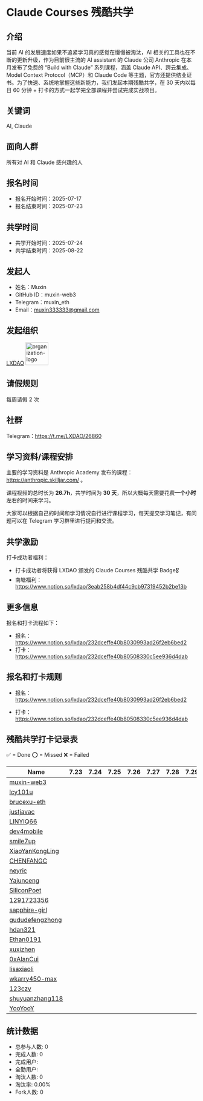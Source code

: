 # Claude Courses 残酷共学

## 介绍

当前 AI 的发展速度如果不追紧学习真的感觉在慢慢被淘汰，AI 相关的工具也在不断的更新升级，作为目前很主流的 AI assistant 的 Claude 公司 Anthropic 在本月发布了免费的 “Build with Claude” 系列课程，涵盖 Claude API、跨云集成、Model Context Protocol（MCP）和 Claude Code 等主题，官方还提供结业证书。为了快速、系统地掌握这些新能力，我们发起本期残酷共学，在 30 天内以每日 60 分钟 + 打卡的方式一起学完全部课程并尝试完成实战项目。


## 关键词

AI, Claude

## 面向人群

所有对 AI 和 Claude 感兴趣的人

## 报名时间

- 报名开始时间：2025-07-17
- 报名结束时间：2025-07-23

## 共学时间

- 共学开始时间：2025-07-24
- 共学结束时间：2025-08-22

## 发起人

- 姓名：Muxin
- GitHub ID：muxin-web3
- Telegram：muxin_eth
- Email：muxin333333@gmail.com

## 发起组织

  [LXDAO](https://lxdao.io/) <img alt="organization-logo" height="60px" width="60px" src="https://avatars.githubusercontent.com/u/167147327?s=200&v=4" />



## 请假规则

每周请假 2 次

## 社群

Telegram：https://t.me/LXDAO/26860

## 学习资料/课程安排

主要的学习资料是 Anthropic Academy 发布的课程：https://anthropic.skilljar.com/ 。

课程视频的总时长为 **26.7h**，共学时间为 **30 天**，所以大概每天需要花费**一个小时**左右的时间来学习。

大家可以根据自己的时间和学习情况自行进行课程学习，每天提交学习笔记，有问题可以在 Telegram 学习群里进行提问和交流。



## 共学激励

打卡成功者福利：
- 打卡成功者将获得 LXDAO 颁发的 Claude Courses 残酷共学 Badge🎖️
- 南塘福利：https://www.notion.so/lxdao/3eab258b4df44c9cb97319452b2be13b



## 更多信息

报名和打卡流程如下：

- 报名：https://www.notion.so/lxdao/232dceffe40b8030993ad26f2eb6bed2
- 打卡：https://www.notion.so/lxdao/232dceffe40b80508330c5ee936d4dab



## 报名和打卡规则

- 报名：https://www.notion.so/lxdao/232dceffe40b8030993ad26f2eb6bed2

- 打卡：https://www.notion.so/lxdao/232dceffe40b80508330c5ee936d4dab

## 残酷共学打卡记录表

✅ = Done ⭕️ = Missed ❌ = Failed

<!-- START_COMMIT_TABLE -->
| Name | 7.23 | 7.24 | 7.25 | 7.26 | 7.27 | 7.28 | 7.29 | 7.30 | 7.31 | 8.01 | 8.02 | 8.03 | 8.04 | 8.05 | 8.06 | 8.07 | 8.08 | 8.09 | 8.10 | 8.11 | 8.12 | 8.13 | 8.14 | 8.15 | 8.16 | 8.17 | 8.18 | 8.19 | 8.20 | 8.21 |
| ------------- | ---- | ---- | ---- | ---- | ---- | ---- | ---- | ---- | ---- | ---- | ---- | ---- | ---- | ---- | ---- | ---- | ---- | ---- | ---- | ---- | ---- | ---- | ---- | ---- | ---- | ---- | ---- | ---- | ---- | ---- |
| [muxin-web3](https://github.com/IntensiveCoLearning/claude_courses/blob/main/muxin-web3.md) | | | | | | | | | |   |   |   |   |   |   |   |   |   |   |   |   |   |   |   |   |   |   | | | |
| [lcy101u](https://github.com/IntensiveCoLearning/claude_courses/blob/main/lcy101u.md) | | | | | | | | | |   |   |   |   |   |   |   |   |   |   |   |   |   |   |   |   |   |   | | | |
| [brucexu-eth](https://github.com/IntensiveCoLearning/claude_courses/blob/main/brucexu-eth.md) | | | | | | | | | |   |   |   |   |   |   |   |   |   |   |   |   |   |   |   |   |   |   | | | |
| [justjavac](https://github.com/IntensiveCoLearning/claude_courses/blob/main/justjavac.md) | | | | | | | | | |   |   |   |   |   |   |   |   |   |   |   |   |   |   |   |   |   |   | | | |
| [LINYIQ66](https://github.com/IntensiveCoLearning/claude_courses/blob/main/LINYIQ66.md) | | | | | | | | | |   |   |   |   |   |   |   |   |   |   |   |   |   |   |   |   |   |   | | | |
| [dev4mobile](https://github.com/IntensiveCoLearning/claude_courses/blob/main/dev4mobile.md) | | | | | | | | | |   |   |   |   |   |   |   |   |   |   |   |   |   |   |   |   |   |   | | | |
| [smile7up](https://github.com/IntensiveCoLearning/claude_courses/blob/main/smile7up.md) | | | | | | | | | |   |   |   |   |   |   |   |   |   |   |   |   |   |   |   |   |   |   | | | |
| [XiaoYanKongLing](https://github.com/IntensiveCoLearning/claude_courses/blob/main/XiaoYanKongLing.md) | | | | | | | | | |   |   |   |   |   |   |   |   |   |   |   |   |   |   |   |   |   |   | | | |
| [CHENFANGC](https://github.com/IntensiveCoLearning/claude_courses/blob/main/CHENFANGC.md) | | | | | | | | | |   |   |   |   |   |   |   |   |   |   |   |   |   |   |   |   |   |   | | | |
| [neyric](https://github.com/IntensiveCoLearning/claude_courses/blob/main/neyric.md) | | | | | | | | | |   |   |   |   |   |   |   |   |   |   |   |   |   |   |   |   |   |   | | | |
| [Yajunceng](https://github.com/IntensiveCoLearning/claude_courses/blob/main/Yajunceng.md) | | | | | | | | | |   |   |   |   |   |   |   |   |   |   |   |   |   |   |   |   |   |   | | | |
| [SiliconPoet](https://github.com/IntensiveCoLearning/claude_courses/blob/main/SiliconPoet.md) | | | | | | | | | |   |   |   |   |   |   |   |   |   |   |   |   |   |   |   |   |   |   | | | |
| [1291723356](https://github.com/IntensiveCoLearning/claude_courses/blob/main/1291723356.md) | | | | | | | | | |   |   |   |   |   |   |   |   |   |   |   |   |   |   |   |   |   |   | | | |
| [sapphire-girl](https://github.com/IntensiveCoLearning/claude_courses/blob/main/sapphire-girl.md) | | | | | | | | | |   |   |   |   |   |   |   |   |   |   |   |   |   |   |   |   |   |   | | | |
| [gududefengzhong](https://github.com/IntensiveCoLearning/claude_courses/blob/main/gududefengzhong.md) | | | | | | | | | |   |   |   |   |   |   |   |   |   |   |   |   |   |   |   |   |   |   | | | |
| [hdan321](https://github.com/IntensiveCoLearning/claude_courses/blob/main/hdan321.md) | | | | | | | | | |   |   |   |   |   |   |   |   |   |   |   |   |   |   |   |   |   |   | | | |
| [Ethan0191](https://github.com/IntensiveCoLearning/claude_courses/blob/main/Ethan0191.md) | | | | | | | | | |   |   |   |   |   |   |   |   |   |   |   |   |   |   |   |   |   |   | | | |
| [xuxizhen](https://github.com/IntensiveCoLearning/claude_courses/blob/main/xuxizhen.md) | | | | | | | | | |   |   |   |   |   |   |   |   |   |   |   |   |   |   |   |   |   |   | | | |
| [0xAlanCui](https://github.com/IntensiveCoLearning/claude_courses/blob/main/0xAlanCui.md) | | | | | | | | | |   |   |   |   |   |   |   |   |   |   |   |   |   |   |   |   |   |   | | | |
| [lisaxiaoli](https://github.com/IntensiveCoLearning/claude_courses/blob/main/lisaxiaoli.md) | | | | | | | | | |   |   |   |   |   |   |   |   |   |   |   |   |   |   |   |   |   |   | | | |
| [wkarry450-max](https://github.com/IntensiveCoLearning/claude_courses/blob/main/wkarry450-max.md) | | | | | | | | | |   |   |   |   |   |   |   |   |   |   |   |   |   |   |   |   |   |   | | | |
| [123czy](https://github.com/IntensiveCoLearning/claude_courses/blob/main/123czy.md) | | | | | | | | | |   |   |   |   |   |   |   |   |   |   |   |   |   |   |   |   |   |   | | | |
| [shuyuanzhang118](https://github.com/IntensiveCoLearning/claude_courses/blob/main/shuyuanzhang118.md) | | | | | | | | | |   |   |   |   |   |   |   |   |   |   |   |   |   |   |   |   |   |   | | | |
| [YooYooY](https://github.com/IntensiveCoLearning/claude_courses/blob/main/YooYooY.md) | | | | | | | | | |   |   |   |   |   |   |   |   |   |   |   |   |   |   |   |   |   |   | | | |
<!-- END_COMMIT_TABLE -->




























<!-- STATISTICALDATA_START -->
## 统计数据

- 总参与人数: 0
- 完成人数: 0
- 完成用户: 
- 全勤用户: 
- 淘汰人数: 0
- 淘汰率: 0.00%
- Fork人数: 0
<!-- STATISTICALDATA_END -->
